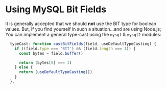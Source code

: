 # Using MySQL Bit Fields


It is generally accepted that we should __not__ use the BIT type for boolean values.
But, if you find yourself in such a situation...and are using Node.js;
You can implement a general type-cast using the `mysql` & `mysql2` modules:


```js
  typeCast: function castBitFields(field, useDefaultTypeCasting) {
    if ((field.type === 'BIT') && (field.length === 1)) {
      const bytes = field.buffer()

      return (bytes[0] === 1)
    } else {
      return (useDefaultTypeCasting())
    }
  },
```
